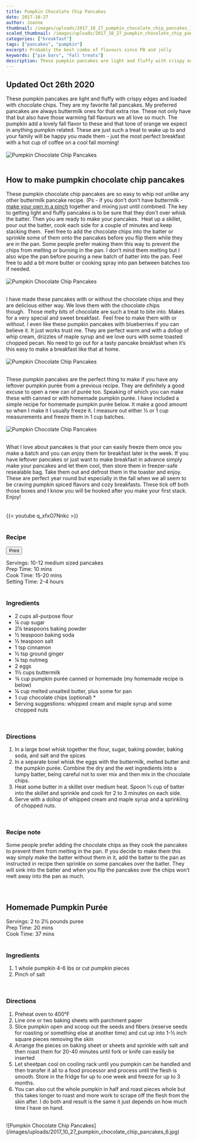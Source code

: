```yaml
---
title: Pumpkin Chocolate Chip Pancakes
date: 2017-10-27
author: Joanne
thumbnail: /images/uploads/2017_10_27_pumpkin_chocolate_chip_pancakes_1.jpg
scaled_thumbnail: /images/uploads/2017_10_27_pumpkin_chocolate_chip_pancakes_0.jpg
categories: ["breakfast"]
tags: ["pancakes", "pumpkin"]
excerpt: Probably the best combo of flavours since PB and jelly
keywords: ["pie bars", "Fall treats"]
description: These pumpkin pancakes are light and fluffy with crispy edges and loaded with chocolate chips
---
```

<span class="blog-text">

## Updated Oct 26th 2020

These pumpkin pancakes are light and fluffy with crispy edges and loaded with chocolate chips. They are my favorite fall pancakes. My preferred pancakes are always buttermilk ones for that extra rise. These not only have that but also have those warming fall flavours we all love so much. The pumpkin add a lovely fall flavor to these and that tone of orange we expect in anything pumpkin related. These are just such a treat to wake up to and your family will be happy you made them - just the most perfect breakfast with a hot cup of coffee on a cool fall morning!
</br>
</br>
![Pumpkin Chocolate Chip Pancakes](/images/uploads/2017_10_27_pumpkin_chocolate_chip_pancakes_2.jpg)
</br>
</br>

## How to make pumpkin chocolate chip pancakes

These pumpkin chocolate chip pancakes are so easy to whip not unlike any other buttermilk pancake recipe. (Ps - if you don’t don’t have buttermilk - [make your own in a pinch](https://www.foodnetwork.com/recipes/homemade-buttermilk-3645761) together and mixing just until combined. The key to getting light and fluffy pancakes is to be sure that they don't over whisk the batter. Then you are ready to make your pancakes.  Heat up a skillet, pour out the batter, cook each side for a couple of minutes and keep stacking them.  Feel free to add the chocolate chips into the batter or sprinkle some of them onto the pancakes before you flip them while they are in the pan. Some people prefer making them this way to prevent the chips from melting or burning in the pan. I don’t mind them melting but I also wipe the pan before pouring a new batch of batter into the pan. Feel free to add a bit more butter or cooking spray into pan between batches too if needed. 
</br>
</br>
![Pumpkin Chocolate Chip Pancakes](/images/uploads/2017_10_27_pumpkin_chocolate_chip_pancakes_3.jpg)
</br>
</br>

I have made these pancakes with or without the chocolate chips and they are delicious either way. We love them with the chocolate chips though.  Those melty bits of chocolate are such a treat to bite into. Makes for a very special and sweet breakfast.  Feel free to make them with or without. I even like these pumpkin pancakes with blueberries if you can believe it. It just works trust me. They are perfect warm and with a dollop of whip cream, drizzles of maple syrup and we love ours with some toasted chopped pecan. No need to go out for a tasty pancake breakfast when it’s this easy to make a breakfast like that at home.  
</br>
</br>
![Pumpkin Chocolate Chip Pancakes](/images/uploads/2017_10_27_pumpkin_chocolate_chip_pancakes_4.jpg)
</br>
</br>

These pumpkin pancakes are the perfect thing to make if you have any leftover pumpkin purée from a previous recipe. They are definitely a good excuse to open a new can of purée too. Speaking of which you can make these with canned or with homemade pumpkin purée. I have included a simple recipe for homemade pumpkin purée below. It make a good amount so when I make it I usually freeze it. I measure out either ½ or 1 cup measurements and freeze them in 1 cup batches. 
</br>
</br>
![Pumpkin Chocolate Chip Pancakes](/images/uploads/2017_10_27_pumpkin_chocolate_chip_pancakes_5.jpg)
</br>
</br>

What I love about pancakes is that your can easily freeze them once you make a batch and you can enjoy them for breakfast later in the week. If you have leftover pancakes or just want to make breakfast in advance simply make your pancakes and let them cool, then store them in freezer-safe resealable bag. Take them out and defrost them in the toaster and enjoy. These are perfect year round but especially in the fall when we all seem to be craving pumpkin spiced flavors and cozy breakfasts. These tick off both those boxes and I know you will be hooked after you make your first stack. Enjoy!<br>
</br>
</br>
{{< youtube q_xfxO7Nnkc >}}
</br>
</br>
</span>

### Recipe
<div print_button><form>
<input type="button" value="Print" class="btn__print" onClick="window.print()">
</form></div>

<div>Servings: <span itemprop="recipeYield">10-12 medium sized pancakes </div>
<div>Prep Time: <meta itemprop="prepTime" content="PT10M">10 mins</div>
<div>Cook Time: <meta itemprop="cookTime" content="PT20M">15-20 mins</div>
<div>Setting Time: 2-4 hours</div>
</br>

### Ingredients

* <span itemprop="recipeIngredient">2 cups all-purpose flour	</span>
* <span itemprop="recipeIngredient">¼ cup sugar</span>
* <span itemprop="recipeIngredient">2¼ teaspoons baking powder</span>
* <span itemprop="recipeIngredient">½ teaspoon baking soda</span>
* <span itemprop="recipeIngredient">½ teaspoon salt</span>
* <span itemprop="recipeIngredient">1 tsp cinnamon</span>
* <span itemprop="recipeIngredient">½ tsp ground ginger</span>
* <span itemprop="recipeIngredient">¼ tsp nutmeg</span>
* <span itemprop="recipeIngredient">2 eggs</span>
* <span itemprop="recipeIngredient">1½ cups buttermilk</span>
* <span itemprop="recipeIngredient">¾ cup pumpkin purée canned or homemade (my homemade recipe is below)</span>
* <span itemprop="recipeIngredient">¼ cup melted unsalted butter, plus some for pan </span>
* <span itemprop="recipeIngredient">1 cup chocolate chips (optional) *</span>
* <span itemprop="recipeIngredient">Serving suggestions: whipped cream and maple syrup and some chopped nuts </span>
</br>

### Directions

1. In a large bowl whisk together the flour, sugar, baking powder, baking soda, and salt and the spices
2. In a separate bowl whisk the eggs with the buttermilk, melted butter and the pumpkin purée. Combine the dry and the wet ingredients into a lumpy batter, being careful not to over mix and then mix in the chocolate chips.
3. Heat some butter in a skillet over medium heat. Spoon &frac13; cup of batter into the skillet and sprinkle and cook for 2 to 3 minutes on each side.
4. Serve with a dollop of whipped cream and maple syrup and a sprinkling of chopped nuts.
</br>

### Recipe note

Some people prefer adding the chocolate chips as they cook the pancakes to prevent them from melting in the pan. If you decide to make them this way simply make the batter without them in it, add the batter to the pan as instructed in recipe then sprinkle on some pancakes over the batter. They will sink into the batter and when you flip the pancakes over the chips won’t melt away into the pan as much.  
</br>
</br>

## Homemade Pumpkin Purée

<div>Servings: <span itemprop="recipeYield">2 to 2½ pounds puree</div>
<div>Prep Time: <meta itemprop="prepTime" content="PT10M">20 mins</div>
<div>Cook Time: <meta itemprop="cookTime" content="PT20M">37 mins</div>
</br>

### Ingredients

1. 1 whole pumpkin 4-6 lbs or cut pumpkin pieces
1. Pinch of salt 
</br>

### Directions

1. Preheat oven to 400°F
2. Line one or two baking sheets with parchment paper
3. Slice pumpkin open and scoop out the seeds and fibers (reserve seeds for roasting or something else at another time) and cut up into 1-½ inch square pieces removing the skin
4. Arrange the pieces on baking sheet or sheets and sprinkle with salt and then roast them for 20-40 minutes until fork or knife can easily be inserted
5. Let sheetpan  cool on cooling rack until you pumpkin can be handled and then transfer it all to a food processor and process until the flesh is smooth. Store in the fridge for up to one week and freeze for up to 3 months.
6. You can also cut the whole pumpkin in half and roast pieces whole but this takes longer to roast and more work to scrape off the flesh from the skin after. I do both and result is the same it just depends on how much time I have on hand. 

</br>
![Pumpkin Chocolate Chip Pancakes](/images/uploads/2017_10_27_pumpkin_chocolate_chip_pancakes_6.jpg)